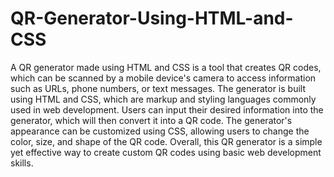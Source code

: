 # QR-Generator-Using-HTML-and-CSS
A QR generator made using HTML and CSS is a tool that creates QR codes, which can be scanned by a mobile device's camera to access information such as URLs, phone numbers, or text messages. The generator is built using HTML and CSS, which are markup and styling languages commonly used in web development. Users can input their desired information into the generator, which will then convert it into a QR code. The generator's appearance can be customized using CSS, allowing users to change the color, size, and shape of the QR code. Overall, this QR generator is a simple yet effective way to create custom QR codes using basic web development skills.
